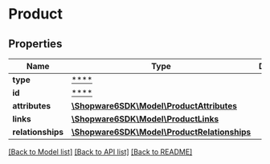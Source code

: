 # Product

## Properties
Name | Type | Description | Notes
------------ | ------------- | ------------- | -------------
**type** | [****](.md) |  | [optional] 
**id** | [****](.md) |  | [optional] 
**attributes** | [**\Shopware6SDK\Model\ProductAttributes**](ProductAttributes.md) |  | [optional] 
**links** | [**\Shopware6SDK\Model\ProductLinks**](ProductLinks.md) |  | [optional] 
**relationships** | [**\Shopware6SDK\Model\ProductRelationships**](ProductRelationships.md) |  | [optional] 

[[Back to Model list]](../../README.md#documentation-for-models) [[Back to API list]](../../README.md#documentation-for-api-endpoints) [[Back to README]](../../README.md)


